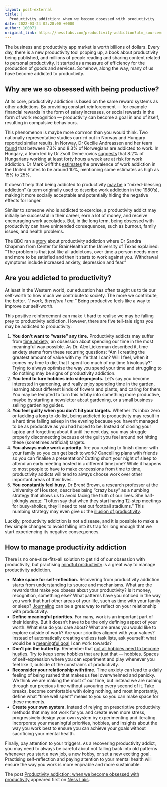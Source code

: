 ```yaml
---
layout: post-external
title: |
  Productivity addiction: when we become obsessed with productivity
date: 2022-03-24 02:28:00 +0000
author: 100071
original_link: https://nesslabs.com/productivity-addiction?utm_source=rss&utm_medium=rss&utm_campaign=productivity-addiction
---
```


The business and productivity app market is worth billions of dollars. Every day, there is a new productivity tool popping up, a book about productivity being published, and millions of people reading and sharing content related to personal productivity. It started as a measure of efficiency for the production of goods and services. Somehow, along the way, many of us have become addicted to productivity.

## Why are we so obsessed with being productive?

At its core, productivity addiction is based on the same reward systems as other addictions. By providing constant reinforcement — for example financial rewards in the form of salary increases, or social rewards in the form of work recognition — productivity can become a goal in and of itself, resulting in compulsive behaviours.

This phenomenon is maybe more common than you would think. Two nationally representative studies carried out in Norway and Hungary reported similar results. In Norway, Dr Cecilie Andreassen and her team [found](https://journals.plos.org/plosone/article?id=10.1371/journal.pone.0102446) that between 7.3% and 8.3% of Norwegians are addicted to work. In Hungary, a team led by Dr Zsolt Demetrovics [suggests](https://www.ncbi.nlm.nih.gov/pmc/articles/PMC6376361/) that 8.2% of Hungarians working at least forty hours a week are at risk for work addiction. Dr Mark Griffiths [estimates](https://drmarkgriffiths.wordpress.com/2018/03/16/term-warfare-workaholism-and-work-addiction-are-not-the-same/) the prevalence of work addiction in the United States to be around 10%, mentioning some estimates as high as 15% to 25%.

It doesn’t help that being addicted to productivity [may be](https://www.scirp.org/(S(351jmbntvnsjt1aadkozje))/reference/referencespapers.aspx?referenceid=2655640) a “mixed-blessing addiction” (a term originally used to describe work addiction in the 1980’s), making it more socially acceptable and potentially hiding the negative effects for longer.

Similar to someone who is addicted to exercise, a productivity addict may initially be successful in their career, earn a lot of money, and receive encouraging work accolades. But, in the long term, being obsessed with productivity can have unintended consequences, such as burnout, family issues, and health problems.

The BBC ran a [story](https://www.bbc.com/worklife/article/20200807-when-productivity-becomes-an-addiction) about productivity addiction where Dr Sandra Chapman from Center for BrainHealth at the University of Texas explained: “The problem is that just like all addictions, over time a person needs more and more to be satisfied and then it starts to work against you. Withdrawal symptoms include increased anxiety, depression and fear.”

## Are you addicted to productivity?

At least in the Western world, our education has often taught us to tie our self-worth to how much we contribute to society. The more we contribute, the better. _“I work, therefore I am.”_ Being productive feels like a way to improve our self-worth.

This positive reinforcement can make it hard to realise we may be falling prey to productivity addiction. However, there are five tell-tale signs you may be addicted to productivity:

1. **You don’t want to “waste” any time.** Productivity addicts may suffer from [time anxiety](https://nesslabs.com/time-anxiety), an obsession about spending our time in the most meaningful way possible. As Dr. Alex Lickerman described it, time anxiety stems from these recurring questions: “Am I creating the greatest amount of value with my life that I can? Will I feel, when it comes my time to die, that I spent too much of my time frivolously?” Trying to always optimise the way you spend your time and struggling to do nothing may be signs of productivity addiction.
2. **You tend to turn hobbies into side projects.** Let’s say you become interested in gardening, and really enjoy spending time in the garden, learning about different kinds of flowers and plants, and caring for them. You may be tempted to turn this hobby into something more productive, maybe by starting a newsletter about gardening, or a small business selling gardening guides.
3. **You feel guilty when you don’t hit your targets.** Whether it’s inbox zero or tackling a long to-do list, being addicted to productivity may result in a hard time falling asleep in the evening because you haven’t managed to be as productive as you had hoped to be. Instead of closing your laptop and forgetting about it until the next day, you may struggle properly disconnecting because of the guilt you feel around not hitting these (sometimes artificial) targets.
4. **You always make work a priority.** Are you rushing to finish dinner with your family so you can get back to work? Cancelling plans with friends so you can finalise a presentation? Cutting short your night of sleep to attend an early meeting hosted in a different timezone? While it happens to most people to have to make concessions from time to time, productivity addicts will tend to always choose work over other important areas of their lives.
5. **You constantly feel busy.** Dr Brené Brown, a research professor at the University of Houston, describes being “crazy busy” as a numbing strategy that allows us to avoid facing the truth of our lives. She half-jokingly [wrote](https://amzn.to/2ZsGLqx): “I often say that when they start having 12-step meetings for busy-aholics, they’ll need to rent out football stadiums.” This numbing strategy may even give us the [illusion of productivity](https://nesslabs.com/illusion-of-productivity).

Luckily, productivity addiction is not a disease, and it is possible to make a few simple changes to avoid falling into its trap for long enough that we start experiencing its negative consequences. 

## How to manage productivity addiction

There is no one-size-fits-all solution to get rid of our obsession with productivity, but practising [mindful productivity](https://nesslabs.com/mindful-productivity) is a great way to manage productivity addiction.

- **Make space for self-reflection.** Recovering from productivity addiction starts from understanding its source and mechanisms. What are the rewards that make you obsess about your productivity? Is it money, recognition, something else? What patterns have you noticed in the way you work that hurt other areas of your life, such as time with your family or sleep? [Journaling](https://nesslabs.com/dear-diary) can be a great way to reflect on your relationship with productivity.
- **Define meaningful priorities.** For many, work is an important part of their identity. But it doesn’t have to be the only defining aspect of your worth. What else do you care about? What are areas you would like to explore outside of work? Are your priorities aligned with your values? Instead of automatically creating endless task lists, ask yourself: what would be a [meaningful goal](https://nesslabs.com/smart-goals-pact) I can work towards?
- **Don’t pin the butterfly.** Remember that [not all hobbies need to become hustles](https://nesslabs.com/hobbies-versus-hustles). Try to keep some hobbies that are just that — hobbies. Spaces of self-expression where you can experiment and play whenever you feel like it, outside of the constraints of productivity.
- **Reconsider your relationship with time.** Time anxiety can lead to a daily feeling of being rushed that makes us feel overwhelmed and panicky. We think we are making the most of our time, but instead we are rushing through our precious time without savouring every second of it. Take breaks, become comfortable with doing nothing, and most importantly, define what “time well spent” means to you so you can make space for these moments.
- **Create your own system.** Instead of relying on prescriptive productivity methods that may not work for you and create even more stress, progressively design your own system by experimenting and iterating. Incorporate your meaningful priorities, hobbies, and insights about the way you work best to ensure you can achieve your goals without sacrificing your mental health.

Finally, pay attention to your triggers. As a recovering productivity addict, you may need to always be careful about not falling back into old patterns whenever you start a new job, a new hobby, or set a new exciting goal. Practising self-reflection and paying attention to your mental health will ensure the way you work is more enjoyable and more sustainable.

The post [Productivity addiction: when we become obsessed with productivity](https://nesslabs.com/productivity-addiction) appeared first on [Ness Labs](https://nesslabs.com).

